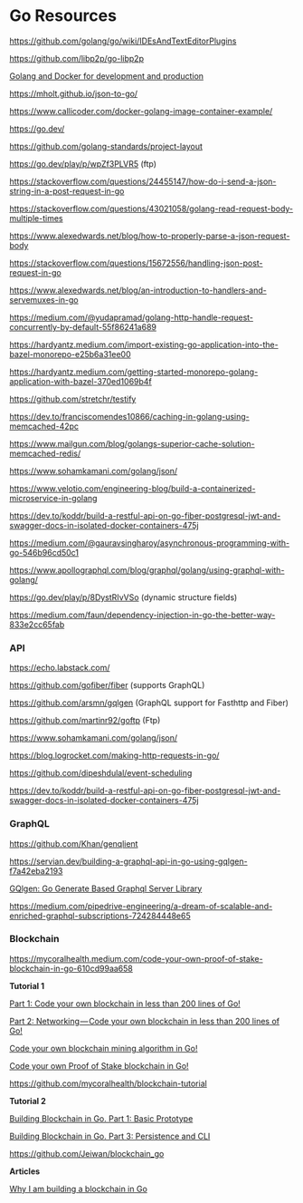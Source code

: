 # Go Resources

https://github.com/golang/go/wiki/IDEsAndTextEditorPlugins

https://github.com/libp2p/go-libp2p

[Golang and Docker for development and production](https://medium.com/statuscode/golang-docker-for-development-and-production-ce3ad4e69673)

https://mholt.github.io/json-to-go/

https://www.callicoder.com/docker-golang-image-container-example/

https://go.dev/

https://github.com/golang-standards/project-layout

https://go.dev/play/p/wpZf3PLVR5 (ftp)

https://stackoverflow.com/questions/24455147/how-do-i-send-a-json-string-in-a-post-request-in-go

https://stackoverflow.com/questions/43021058/golang-read-request-body-multiple-times

https://www.alexedwards.net/blog/how-to-properly-parse-a-json-request-body

https://stackoverflow.com/questions/15672556/handling-json-post-request-in-go

https://www.alexedwards.net/blog/an-introduction-to-handlers-and-servemuxes-in-go

https://medium.com/@yudapramad/golang-http-handle-request-concurrently-by-default-55f86241a689

https://hardyantz.medium.com/import-existing-go-application-into-the-bazel-monorepo-e25b6a31ee00

https://hardyantz.medium.com/getting-started-monorepo-golang-application-with-bazel-370ed1069b4f

https://github.com/stretchr/testify

https://dev.to/franciscomendes10866/caching-in-golang-using-memcached-42pc

https://www.mailgun.com/blog/golangs-superior-cache-solution-memcached-redis/

https://www.sohamkamani.com/golang/json/

https://www.velotio.com/engineering-blog/build-a-containerized-microservice-in-golang

https://dev.to/koddr/build-a-restful-api-on-go-fiber-postgresql-jwt-and-swagger-docs-in-isolated-docker-containers-475j

https://medium.com/@gauravsingharoy/asynchronous-programming-with-go-546b96cd50c1

https://www.apollographql.com/blog/graphql/golang/using-graphql-with-golang/

https://go.dev/play/p/8DystRIvVSo (dynamic structure fields)

https://medium.com/faun/dependency-injection-in-go-the-better-way-833e2cc65fab

### API

https://echo.labstack.com/

https://github.com/gofiber/fiber (supports GraphQL)

https://github.com/arsmn/gqlgen (GraphQL support for Fasthttp and Fiber)

https://github.com/martinr92/goftp (Ftp)

https://www.sohamkamani.com/golang/json/

https://blog.logrocket.com/making-http-requests-in-go/

https://github.com/dipeshdulal/event-scheduling

https://dev.to/koddr/build-a-restful-api-on-go-fiber-postgresql-jwt-and-swagger-docs-in-isolated-docker-containers-475j

### GraphQL

https://github.com/Khan/genqlient

https://servian.dev/building-a-graphql-api-in-go-using-gqlgen-f7a42eba2193

[GQlgen: Go Generate Based Graphql Server Library](https://morioh.com/p/c0a5bb255638)

https://medium.com/pipedrive-engineering/a-dream-of-scalable-and-enriched-graphql-subscriptions-724284448e65

### Blockchain

https://mycoralhealth.medium.com/code-your-own-proof-of-stake-blockchain-in-go-610cd99aa658

**Tutorial 1**

[Part 1: Code your own blockchain in less than 200 lines of Go!](https://medium.com/@mycoralhealth/code-your-own-blockchain-in-less-than-200-lines-of-go-e296282bcffc)

[Part 2: Networking — Code your own blockchain in less than 200 lines of Go!](https://medium.com/@mycoralhealth/part-2-networking-code-your-own-blockchain-in-less-than-200-lines-of-go-17fe1dad46e1)

[Code your own blockchain mining algorithm in Go!](https://medium.com/@mycoralhealth/code-your-own-blockchain-mining-algorithm-in-go-82c6a71aba1f)

[Code your own Proof of Stake blockchain in Go!](https://medium.com/@mycoralhealth/code-your-own-proof-of-stake-blockchain-in-go-610cd99aa658)

https://github.com/mycoralhealth/blockchain-tutorial

**Tutorial 2**

[Building Blockchain in Go. Part 1: Basic Prototype](https://jeiwan.cc/posts/building-blockchain-in-go-part-1/)

[Building Blockchain in Go. Part 3: Persistence and CLI](https://jeiwan.cc/posts/building-blockchain-in-go-part-3/)

https://github.com/Jeiwan/blockchain_go

**Articles**

[Why I am building a blockchain in Go](https://medium.com/karachain/why-i-am-building-a-blockchain-in-go-6395a60b24dd)
